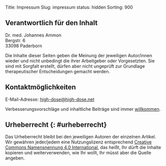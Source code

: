 Title: Impressum
Slug: impressum
status: hidden
Sorting: 900

## Verantwortlich für den Inhalt

Dr. med. Johannes Ammon<br>Bergstr. 6<br>33098 Paderborn

Die Inhalte dieser Seiten geben die Meinung der jeweiligen Autor/innen wieder
und nicht unbedingt die ihrer Arbeitgeber oder Vorgesetzten.
Sie sind mit Sorgfalt erstellt, dürfen aber nicht ungeprüft
zur Grundlage therapeutischer Entscheidungen gemacht werden.

## Kontaktmöglichkeiten

E-Mail-Adresse: [high-dose@high-dose.net](mailto:high-dose@high-dose.net)

Verbesserungsvorschläge und inhaltliche Beiträge sind immer [willkommen]({filename}contribute.md).

## Urheberrecht {: #urheberrecht}

Das Urheberrecht bleibt bei den jeweiligen Autoren der einzelnen Artikel. Wir gewähren jeder/jedem eine Nutzungslizenz entsprechend [Creative Commons Namensnennung 4.0 International](https://creativecommons.org/licenses/by/4.0/deed.de), das heißt, Ihr dürft die Inhalte kopieren und weiterverwenden, wie Ihr wollt, Ihr müsst aber die Quelle angeben.
